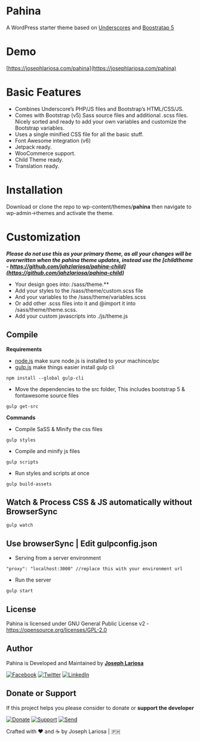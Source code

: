 # Pahina
A WordPress starter theme based on [Underscores](https://underscores.me/) and [Boostratap 5](https://v5.getbootstrap.com)

# Demo
[https://josephlariosa.com/pahina](https://josephlariosa.com/pahina)

# Basic Features
* Combines Underscore’s PHP/JS files and Bootstrap’s HTML/CSS/JS.
* Comes with Bootstrap (v5) Sass source files and additional .scss files. Nicely sorted and ready to add your own variables and customize the Bootstrap variables.
* Uses a single minified CSS file for all the basic stuff.
* Font Awesome integration (v6)
* Jetpack ready.
* WooCommerce support.
* Child Theme ready.
* Translation ready.

# Installation
Download or clone the repo to wp-content/themes/**pahina** then navigate to wp-admin->themes and activate the theme.

# Customization
***Please do not use this as your primary theme, as all your changes will be overwritten when the pahina theme updates, instead use the [childtheme - https://github.com/jahzlariosa/pahina-child](https://github.com/jahzlariosa/pahina-child)***

* Your design goes into: /sass/theme.**
* Add your styles to the /sass/theme/custom.scss file
* And your variables to the /sass/theme/variables.scss
* Or add other .scss files into it and @import it into /sass/theme/theme.scss.
* Add your custom javascripts into ./js/theme.js

## Compile

**Requirements**
* [node.js](https://nodejs.org/) make sure node.js is installed to your machince/pc
* [gulp.js](https://gulpjs.com/docs/en/getting-started/quick-start) make things easier install gulp cli
```
npm install --global gulp-cli
```

* Move the dependencies to the src folder, This includes bootstrap 5 & fontawesome source files
```
gulp get-src
```

**Commands**
* Compile SaSS & Minify the css files
```
gulp styles
```
* Compile and minify js files
```
gulp scripts
```
* Run styles and scripts at once
```
gulp build-assets
```
## Watch & Process CSS & JS automatically without BrowserSync
```
gulp watch
```

## Use browserSync | Edit gulpconfig.json
* Serving from a server environment
```
"proxy": "localhost:3000" //replace this with your environment url
```
* Run the server
```
gulp start
```

## License

Pahina is licensed under GNU General Public License v2 - <https://opensource.org/licenses/GPL-2.0>

## Author

Pahina is Developed and Maintained by **[Joseph Lariosa](https://github.com/jahzlariosa)**

[![Facebook](https://img.shields.io/badge/facebook-%231877F2.svg?&style=for-the-badge&logo=facebook&logoColor=white)](https://facebook.com/webdesignsbyjahz)
[![Twitter](https://img.shields.io/badge/twitter-%231DA1F2.svg?&style=for-the-badge&logo=twitter&logoColor=white)](https://twitter.com/jahzlariosa)
[![LinkedIn](https://img.shields.io/badge/linkedin-%230077B5.svg?&style=for-the-badge&logo=linkedin&logoColor=white)](https://linkedin.com/in/jahz)

## Donate or Support
If this project helps you please consider to donate or **support the developer**

[![Donate](https://img.shields.io/badge/Donate-PayPal-blue.svg?style=for-the-badge)](https://paypal.me/josephlariosa) [![Support](https://img.shields.io/badge/Support-Buy%20Me%20A%20Coffee-green.svg?style=for-the-badge)](https://buymeacoff.ee/josephlariosa) [![Send](https://img.shields.io/badge/send-btc-yellow.svg?style=for-the-badge)](https://jahz.bitcoinwallet.com/)

Crafted with :heart: and :coffee: by Joseph Lariosa | :philippines:
